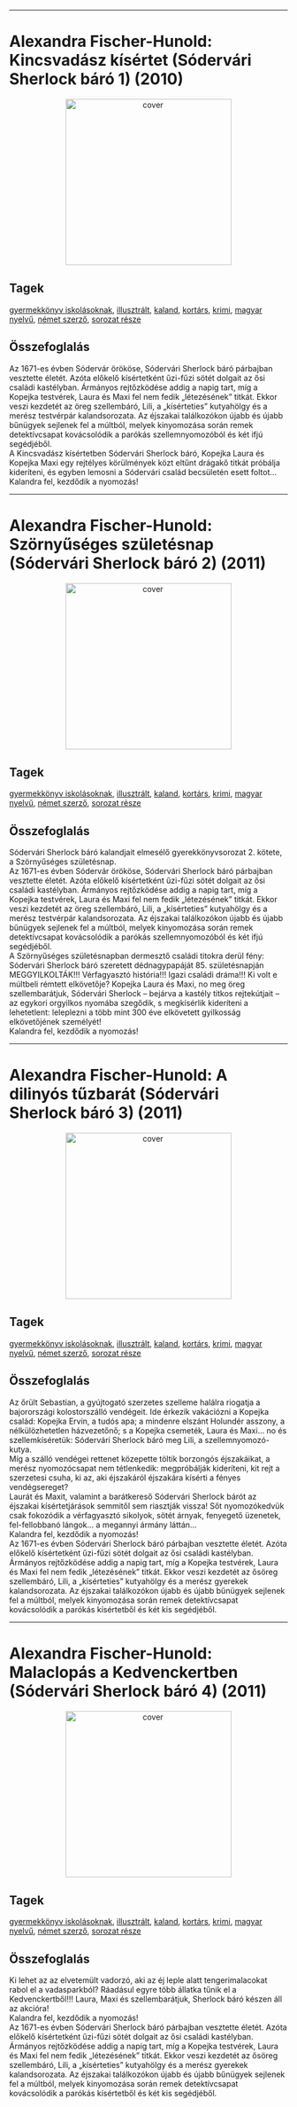 <hr/>

# <a name="id_1414">Alexandra Fischer-Hunold: Kincsvadász kísértet (Sódervári Sherlock báró 1) (2010)</a>
<center><img src="https://github.com/BercziSandor/calibre_lib/raw/main/main/Alexandra%20Fischer-Hunold/Kincsvadasz%20kisertet%20%281414%29/cover.jpg" alt="cover" width="300"/></center>

## Tagek
[gyermekkönyv iskolásoknak](https://github.com/berczisandor/calibre_lib/blob/main/main/_tags/gyermekk%c3%b6nyv%20iskol%c3%a1soknak.md), [illusztrált](https://github.com/berczisandor/calibre_lib/blob/main/main/_tags/illusztr%c3%a1lt.md), [kaland](https://github.com/berczisandor/calibre_lib/blob/main/main/_tags/kaland.md), [kortárs](https://github.com/berczisandor/calibre_lib/blob/main/main/_tags/kort%c3%a1rs.md), [krimi](https://github.com/berczisandor/calibre_lib/blob/main/main/_tags/krimi.md), [magyar nyelvű](https://github.com/berczisandor/calibre_lib/blob/main/main/_tags/magyar%20nyelv%c5%b1.md), [német szerző](https://github.com/berczisandor/calibre_lib/blob/main/main/_tags/n%c3%a9met%20szerz%c5%91.md), [sorozat része](https://github.com/berczisandor/calibre_lib/blob/main/main/_tags/sorozat%20r%c3%a9sze.md)

## Összefoglalás
<div>
<p>Az 1671-es évben Sódervár örököse, Sódervári Sherlock báró párbajban vesztette életét. Azóta előkelő kísértetként űzi-fűzi sötét dolgait az ősi családi kastélyban. Ármányos rejtőzködése addig a napig tart, míg a Kopejka testvérek, Laura és Maxi fel nem fedik „létezésének” titkát. Ekkor veszi kezdetét az öreg szellembáró, Lili, a „kísérteties” kutyahölgy és a merész testvérpár kalandsorozata. Az éjszakai találkozókon újabb és újabb bűnügyek sejlenek fel a múltból, melyek kinyomozása során remek detektívcsapat kovácsolódik a parókás szellemnyomozóból és két ifjú segédjéből.<br>A Kincsvadász kísértetben Sódervári Sherlock báró, Kopejka Laura és Kopejka Maxi egy rejtélyes körülmények közt eltűnt drágakő titkát próbálja kideríteni, és egyben lemosni a Sódervári család becsületén esett foltot…<br>Kalandra fel, kezdődik a nyomozás!</p></div>


<hr/>

# <a name="id_1415">Alexandra Fischer-Hunold: Szörnyűséges születésnap (Sódervári Sherlock báró 2) (2011)</a>
<center><img src="https://github.com/BercziSandor/calibre_lib/raw/main/main/Alexandra%20Fischer-Hunold/Szornyuseges%20szuletesnap%20%281415%29/cover.jpg" alt="cover" width="300"/></center>

## Tagek
[gyermekkönyv iskolásoknak](https://github.com/berczisandor/calibre_lib/blob/main/main/_tags/gyermekk%c3%b6nyv%20iskol%c3%a1soknak.md), [illusztrált](https://github.com/berczisandor/calibre_lib/blob/main/main/_tags/illusztr%c3%a1lt.md), [kaland](https://github.com/berczisandor/calibre_lib/blob/main/main/_tags/kaland.md), [kortárs](https://github.com/berczisandor/calibre_lib/blob/main/main/_tags/kort%c3%a1rs.md), [krimi](https://github.com/berczisandor/calibre_lib/blob/main/main/_tags/krimi.md), [magyar nyelvű](https://github.com/berczisandor/calibre_lib/blob/main/main/_tags/magyar%20nyelv%c5%b1.md), [német szerző](https://github.com/berczisandor/calibre_lib/blob/main/main/_tags/n%c3%a9met%20szerz%c5%91.md), [sorozat része](https://github.com/berczisandor/calibre_lib/blob/main/main/_tags/sorozat%20r%c3%a9sze.md)

## Összefoglalás
<div>
<p>Sódervári ​Sherlock báró kalandjait elmesélő gyerekkönyvsorozat 2. kötete, a Szörnyűséges születésnap.<br>Az 1671-es évben Sódervár örököse, Sódervári Sherlock báró párbajban vesztette életét. Azóta előkelő kísértetként űzi-fűzi sötét dolgait az ősi családi kastélyban. Ármányos rejtőzködése addig a napig tart, míg a Kopejka testvérek, Laura és Maxi fel nem fedik „létezésének” titkát. Ekkor veszi kezdetét az öreg szellembáró, Lili, a „kísérteties” kutyahölgy és a merész testvérpár kalandsorozata. Az éjszakai találkozókon újabb és újabb bűnügyek sejlenek fel a múltból, melyek kinyomozása során remek detektívcsapat kovácsolódik a parókás szellemnyomozóból és két ifjú segédjéből.<br>A Szörnyűséges születésnapban dermesztő családi titokra derül fény: Sódervári Sherlock báró szeretett dédnagypapáját 85. születésnapján MEGGYILKOLTÁK!!! Vérfagyasztó história!!! Igazi családi dráma!!! Ki volt e múltbeli rémtett elkövetője? Kopejka Laura és Maxi, no meg öreg szellembarátjuk, Sódervári Sherlock – bejárva a kastély titkos rejtekútjait – az egykori orgyilkos nyomába szegődik, s megkísérlik kideríteni a lehetetlent: leleplezni a több mint 300 éve elkövetett gyilkosság elkövetőjének személyét!<br>Kalandra fel, kezdődik a nyomozás!</p></div>


<hr/>

# <a name="id_1416">Alexandra Fischer-Hunold: A dilinyós tűzbarát (Sódervári Sherlock báró 3) (2011)</a>
<center><img src="https://github.com/BercziSandor/calibre_lib/raw/main/main/Alexandra%20Fischer-Hunold/A%20dilinyos%20tuzbarat%20%281416%29/cover.jpg" alt="cover" width="300"/></center>

## Tagek
[gyermekkönyv iskolásoknak](https://github.com/berczisandor/calibre_lib/blob/main/main/_tags/gyermekk%c3%b6nyv%20iskol%c3%a1soknak.md), [illusztrált](https://github.com/berczisandor/calibre_lib/blob/main/main/_tags/illusztr%c3%a1lt.md), [kaland](https://github.com/berczisandor/calibre_lib/blob/main/main/_tags/kaland.md), [kortárs](https://github.com/berczisandor/calibre_lib/blob/main/main/_tags/kort%c3%a1rs.md), [krimi](https://github.com/berczisandor/calibre_lib/blob/main/main/_tags/krimi.md), [magyar nyelvű](https://github.com/berczisandor/calibre_lib/blob/main/main/_tags/magyar%20nyelv%c5%b1.md), [német szerző](https://github.com/berczisandor/calibre_lib/blob/main/main/_tags/n%c3%a9met%20szerz%c5%91.md), [sorozat része](https://github.com/berczisandor/calibre_lib/blob/main/main/_tags/sorozat%20r%c3%a9sze.md)

## Összefoglalás
<div>
<p>Az ​őrült Sebastian, a gyújtogató szerzetes szelleme halálra riogatja a bajorországi kolostorszálló vendégeit. Ide érkezik vakációzni a Kopejka család: Kopejka Ervin, a tudós apa; a mindenre elszánt Holundér asszony, a nélkülözhetetlen házvezetőnő; s a Kopejka csemeték, Laura és Maxi… no és szellemkíséretük: Sódervári Sherlock báró meg Lili, a szellemnyomozó-kutya. <br>Míg a szálló vendégei rettenet közepette töltik borzongós éjszakáikat, a merész nyomozócsapat nem tétlenkedik: megpróbálják kideríteni, kit rejt a szerzetesi csuha, ki az, aki éjszakáról éjszakára kísérti a fényes vendégsereget? <br>Laurát és Maxit, valamint a barátkereső Sódervári Sherlock bárót az éjszakai kísértetjárások semmitől sem riasztják vissza! Sőt nyomozókedvük csak fokozódik a vérfagyasztó sikolyok, sötét árnyak, fenyegető üzenetek, fel-fellobbanó lángok… a megannyi ármány láttán… <br>Kalandra fel, kezdődik a nyomozás! <br>Az 1671-es évben Sódervári Sherlock báró párbajban vesztette életét. Azóta előkelő kísértetként űzi-fűzi sötét dolgait az ősi családi kastélyban. Ármányos rejtőzködése addig a napig tart, míg a Kopejka testvérek, Laura és Maxi fel nem fedik „létezésének” titkát. Ekkor veszi kezdetét az ősöreg szellembáró, Lili, a „kísérteties” kutyahölgy és a merész gyerekek kalandsorozata. Az éjszakai találkozókon újabb és újabb bűnügyek sejlenek fel a múltból, melyek kinyomozása során remek detektívcsapat kovácsolódik a parókás kísértetből és két kis segédjéből.</p></div>


<hr/>

# <a name="id_1417">Alexandra Fischer-Hunold: Malaclopás a Kedvenckertben (Sódervári Sherlock báró 4) (2011)</a>
<center><img src="https://github.com/BercziSandor/calibre_lib/raw/main/main/Alexandra%20Fischer-Hunold/Malaclopas%20a%20Kedvenckertben%20%281417%29/cover.jpg" alt="cover" width="300"/></center>

## Tagek
[gyermekkönyv iskolásoknak](https://github.com/berczisandor/calibre_lib/blob/main/main/_tags/gyermekk%c3%b6nyv%20iskol%c3%a1soknak.md), [illusztrált](https://github.com/berczisandor/calibre_lib/blob/main/main/_tags/illusztr%c3%a1lt.md), [kaland](https://github.com/berczisandor/calibre_lib/blob/main/main/_tags/kaland.md), [kortárs](https://github.com/berczisandor/calibre_lib/blob/main/main/_tags/kort%c3%a1rs.md), [krimi](https://github.com/berczisandor/calibre_lib/blob/main/main/_tags/krimi.md), [magyar nyelvű](https://github.com/berczisandor/calibre_lib/blob/main/main/_tags/magyar%20nyelv%c5%b1.md), [német szerző](https://github.com/berczisandor/calibre_lib/blob/main/main/_tags/n%c3%a9met%20szerz%c5%91.md), [sorozat része](https://github.com/berczisandor/calibre_lib/blob/main/main/_tags/sorozat%20r%c3%a9sze.md)

## Összefoglalás
<div>
<p>Ki lehet az az elvetemült vadorzó, aki az éj leple alatt tengerimalacokat rabol el a vadasparkból? Ráadásul egyre több állatka tűnik el a Kedvenckertből!!! Laura, Maxi és szellembarátjuk, Sherlock báró készen áll az akcióra! <br>Kalandra fel, kezdődik a nyomozás! <br>Az 1671-es évben Sódervári Sherlock báró párbajban vesztette életét. Azóta előkelő kísértetként űzi-fűzi sötét dolgait az ősi családi kastélyban. Ármányos rejtőzködése addig a napig tart, míg a Kopejka testvérek, Laura és Maxi fel nem fedik „létezésének” titkát. Ekkor veszi kezdetét az ősöreg szellembáró, Lili, a „kísérteties” kutyahölgy és a merész gyerekek kalandsorozata. Az éjszakai találkozókon újabb és újabb bűnügyek sejlenek fel a múltból, melyek kinyomozása során remek detektívcsapat kovácsolódik a parókás kísértetből és két kis segédjéből.</p></div>


